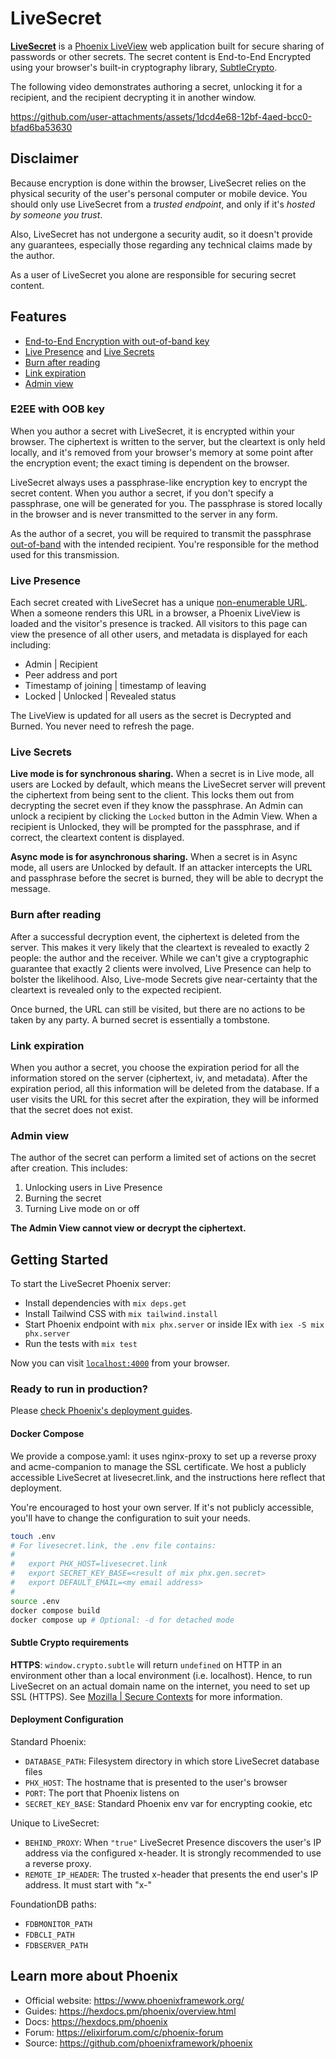 # LiveSecret

[**LiveSecret**](https://livesecret.link) is a [Phoenix LiveView](https://hexdocs.pm/phoenix_live_view/Phoenix.LiveView.html)
web application built for secure sharing of passwords or other secrets.
The secret content is End-to-End Encrypted using your browser's built-in cryptography
library, [SubtleCrypto](https://developer.mozilla.org/en-US/docs/Web/API/SubtleCrypto).

The following video demonstrates authoring a secret, unlocking it for a recipient, and
the recipient decrypting it in another window.

https://github.com/user-attachments/assets/1dcd4e68-12bf-4aed-bcc0-bfad6ba53630

## Disclaimer

Because encryption is done within the browser, LiveSecret relies on the
physical security of the user's personal computer or mobile device. You should only
use LiveSecret from a *trusted endpoint*, and only if it's *hosted by someone
you trust*.

Also, LiveSecret has not undergone a security audit, so it doesn't provide any guarantees,
especially those regarding any technical claims made by the author.

As a user of LiveSecret you alone are responsible for securing secret content.

## Features
* [End-to-End Encryption with out-of-band key](#e2ee-with-oob-key)
* [Live Presence](#live-presence) and [Live Secrets](#live-secrets)
* [Burn after reading](#burn-after-reading)
* [Link expiration](#link-expiration)
* [Admin view](#admin-view)

### E2EE with OOB key
When you author a secret with LiveSecret, it is encrypted within your browser. The ciphertext
is written to the server, but the cleartext is only held locally, and it's removed from your
browser's memory at some point after the encryption event; the exact timing is dependent
on the browser.

LiveSecret always uses a passphrase-like encryption key to encrypt the secret content. When you
author a secret, if you don't specify a passphrase, one will be generated for you. The passphrase
is stored locally in the browser and is never transmitted to the server in any form.

As the author of a secret, you will be required to transmit the passphrase [out-of-band](https://en.wikipedia.org/wiki/Out-of-band_data) with the
intended recipient. You're responsible for the method used for this transmission.

### Live Presence
Each secret created with LiveSecret has a unique [non-enumerable URL](https://en.wikipedia.org/wiki/Network_enumeration).
When a someone renders this
URL in a browser, a Phoenix LiveView is loaded and the visitor's presence is tracked. All visitors
to this page can view the presence of all other users, and metadata is displayed for each including:

* Admin | Recipient
* Peer address and port
* Timestamp of joining | timestamp of leaving
* Locked | Unlocked | Revealed status

The LiveView is updated for all users as the secret is Decrypted and Burned. You never need to refresh
the page.

### Live Secrets
**Live mode is for synchronous sharing.** When a secret is in Live mode, all users are Locked by default, which means
the LiveSecret server will prevent the ciphertext from being sent to the client. This locks them out from decrypting
the secret even if they know the passphrase. An Admin can unlock a recipient by clicking the `Locked`
button in the Admin View. When a recipient is Unlocked, they will be prompted for the passphrase, and if correct,
the cleartext content is displayed.

**Async mode is for asynchronous sharing.** When a secret is in Async mode, all users are Unlocked by default.
If an attacker intercepts the URL and passphrase before the secret is burned, they will be able to decrypt the message.

### Burn after reading
After a successful decryption event, the ciphertext is deleted from the server. This makes it very
likely that the cleartext is revealed to exactly 2 people: the author and the
receiver. While we can't give a cryptographic guarantee that exactly 2 clients were involved,
Live Presence can help to bolster the likelihood. Also, Live-mode Secrets give near-certainty that
the cleartext is revealed only to the expected recipient.

Once burned, the URL can still be visited, but there are no actions to be taken by any party. A
burned secret is essentially a tombstone.

### Link expiration
When you author a secret, you choose the expiration period for all the information stored on the
server (ciphertext, iv, and metadata). After the expiration period, all this information will be
deleted from the database. If a user visits the URL for this secret after the expiration,
they will be informed that the secret does not exist.

### Admin view
The author of the secret can perform a limited set of actions on the secret after creation. This
includes:

1. Unlocking users in Live Presence
2. Burning the secret
3. Turning Live mode on or off

**The Admin View cannot view or decrypt the ciphertext.**

## Getting Started

To start the LiveSecret Phoenix server:

  * Install dependencies with `mix deps.get`
  * Install Tailwind CSS with `mix tailwind.install`
  * Start Phoenix endpoint with `mix phx.server` or inside IEx with `iex -S mix phx.server`
  * Run the tests with `mix test`

Now you can visit [`localhost:4000`](http://localhost:4000) from your browser.

### Ready to run in production?

Please [check Phoenix's deployment guides](https://hexdocs.pm/phoenix/deployment.html).

#### Docker Compose

We provide a compose.yaml: it uses nginx-proxy to set up a reverse proxy and acme-companion
to manage the SSL certificate. We host a publicly accessible LiveSecret at livesecret.link, and
the instructions here reflect that deployment.

You're encouraged to host your own server. If it's not publicly accessible, you'll have to
change the configuration to suit your needs.

```bash
touch .env
# For livesecret.link, the .env file contains:
#
#   export PHX_HOST=livesecret.link
#   export SECRET_KEY_BASE=<result of mix phx.gen.secret>
#   export DEFAULT_EMAIL=<my email address>
#
source .env
docker compose build
docker compose up # Optional: -d for detached mode
```

#### Subtle Crypto requirements

**HTTPS**: `window.crypto.subtle` will return `undefined` on HTTP in an environment other than a local
environment (i.e. localhost). Hence, to run LiveSecret on an actual domain
name on the internet, you need to set up SSL (HTTPS). See [Mozilla | Secure Contexts](developer.mozilla.org/en-US/docs/Web/Security/Secure_Contexts)
for more information.

#### Deployment Configuration

Standard Phoenix:
* `DATABASE_PATH`: Filesystem directory in which store LiveSecret database files
* `PHX_HOST`: The hostname that is presented to the user's browser
* `PORT`: The port that Phoenix listens on
* `SECRET_KEY_BASE`: Standard Phoenix env var for encrypting cookie, etc

Unique to LiveSecret:
* `BEHIND_PROXY`: When `"true"` LiveSecret Presence discovers the user's IP address via the
   configured x-header. It is strongly recommended to use a reverse proxy.
* `REMOTE_IP_HEADER`: The trusted x-header that presents the end user's IP address. It must
   start with "x-"

FoundationDB paths:
* `FDBMONITOR_PATH`
* `FDBCLI_PATH`
* `FDBSERVER_PATH`

## Learn more about Phoenix

  * Official website: https://www.phoenixframework.org/
  * Guides: https://hexdocs.pm/phoenix/overview.html
  * Docs: https://hexdocs.pm/phoenix
  * Forum: https://elixirforum.com/c/phoenix-forum
  * Source: https://github.com/phoenixframework/phoenix
